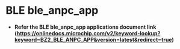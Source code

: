 # BLE ble_anpc_app

-   **Refer the BLE ble_anpc_app applications document link (https://onlinedocs.microchip.com/v2/keyword-lookup?keyword=BZ2_BLE_ANPC_APP&version=latest&redirect=true)**